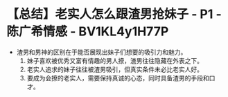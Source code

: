 # 【总结】老实人怎么跟渣男抢妹子 - P1 - 陈广希情感 - BV1KL4y1H77P

-   渣男和男神的区别在于能否展现出妹子们想要的吸引力和魅力。
    1.  妹子喜欢被优秀又富有情趣的男人撩，渣男往往隐藏在外表之下。
    2.  老实人追求的妹子往往被渣男吸引，但真实条件未必比老实人好。
    3.  要成为会撩的老实人，需要保持真诚的心态，同时具备渣男的手段和口才。